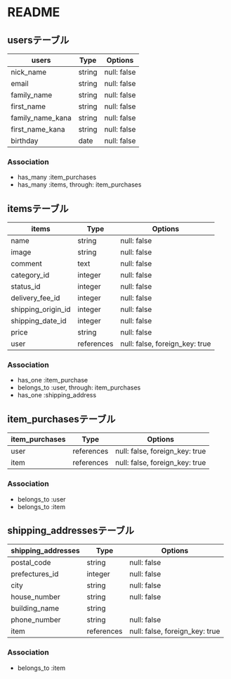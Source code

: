 # README

## usersテーブル

| users                 | Type       | Options     |
| --------------------- | ---------- | ------------|
| nick_name             | string     | null: false |
| email                 | string     | null: false |
| family_name           | string     | null: false |
| first_name            | string     | null: false |
| family_name_kana      | string     | null: false |
| first_name_kana       | string     | null: false |
| birthday              | date       | null: false |

### Association
- has_many :item_purchases
- has_many :items, through: item_purchases

## itemsテーブル

| items               | Type       | Options                        |
| ------------------- | ---------- | ------------------------------ |
| name                | string     | null: false                    |
| image               | string     | null: false                    |
| comment             | text       | null: false                    |
| category_id         | integer    | null: false                    |
| status_id           | integer    | null: false                    |
| delivery_fee_id     | integer    | null: false                    |
| shipping_origin_id  | integer    | null: false                    |
| shipping_date_id    | integer    | null: false                    |
| price               | string     | null: false                    |
| user               | references | null: false, foreign_key: true |

### Association
- has_one :item_purchase
- belongs_to :user, through: item_purchases
- has_one :shipping_address

## item_purchasesテーブル

| item_purchases    | Type       | Options                        |
| ----------------- | ---------- | ------------------------------ |
| user              | references | null: false, foreign_key: true |
| item              | references | null: false, foreign_key: true |

### Association
- belongs_to :user
- belongs_to :item

## shipping_addressesテーブル

| shipping_addresses  | Type       | Options                        |
| ------------------- | ---------- | ------------------------------ |
| postal_code         | string     | null: false                    |
| prefectures_id      | integer    | null: false                    |
| city                | string     | null: false                    |
| house_number        | string     | null: false                    |
| building_name       | string     |                                |
| phone_number        | string     | null: false                    |
| item                | references | null: false, foreign_key: true |


### Association
- belongs_to :item